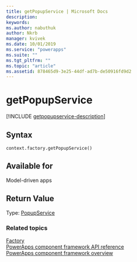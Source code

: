 ```yaml
---
title: getPopupService | Microsoft Docs
description: 
keywords:
ms.author: nabuthuk
author: Nkrb
manager: kvivek
ms.date: 10/01/2019
ms.service: "powerapps"
ms.suite: ""
ms.tgt_pltfrm: ""
ms.topic: "article"
ms.assetid: 878465d9-3e25-44df-ad7b-de50916fd9d2
---
```


# getPopupService

[!INCLUDE [getpopupservice-description](includes/getpopupservice-description.md)]

## Syntax

`context.factory.getPopupService()`

## Available for 

Model-driven apps

## Return Value

Type: [PopupService](../popupservice.md)

### Related topics

[Factory](../factory.md)<br/>
[PowerApps component framework API reference](../../reference/index.md)<br/>
[PowerApps component framework overview](../../overview.md)